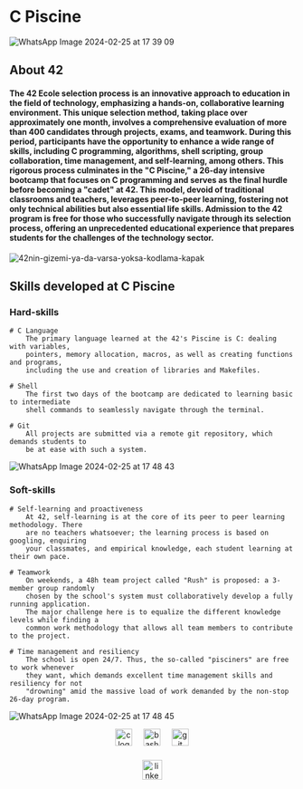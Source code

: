 # C Piscine
![WhatsApp Image 2024-02-25 at 17 39 09](https://github.com/Yixnova/42_Piscine/assets/125765283/a22ef75e-c660-4d10-a2e7-06fe2f0c7349)
## About 42

#### The 42 Ecole selection process is an innovative approach to education in the field of technology, emphasizing a hands-on, collaborative learning environment. This unique selection method, taking place over approximately one month, involves a comprehensive evaluation of more than 400 candidates through projects, exams, and teamwork. During this period, participants have the opportunity to enhance a wide range of skills, including C programming, algorithms, shell scripting, group collaboration, time management, and self-learning, among others. This rigorous process culminates in the "C Piscine," a 26-day intensive bootcamp that focuses on C programming and serves as the final hurdle before becoming a "cadet" at 42. This model, devoid of traditional classrooms and teachers, leverages peer-to-peer learning, fostering not only technical abilities but also essential life skills. Admission to the 42 program is free for those who successfully navigate through its selection process, offering an unprecedented educational experience that prepares students for the challenges of the technology sector.

![42nin-gizemi-ya-da-varsa-yoksa-kodlama-kapak](https://github.com/Yixnova/42_Piscine/assets/125765283/897a53bd-5655-4c9a-bef1-d82dcc1028c6)


## Skills developed at C Piscine

### Hard-skills
	# C Language
		The primary language learned at the 42's Piscine is C: dealing with variables,
		pointers, memory allocation, macros, as well as creating functions and programs,
		including the use and creation of libraries and Makefiles.

	# Shell
		The first two days of the bootcamp are dedicated to learning basic to intermediate
		shell commands to seamlessly navigate through the terminal.

	# Git
		All projects are submitted via a remote git repository, which demands students to
		be at ease with such a system.
  
![WhatsApp Image 2024-02-25 at 17 48 43](https://github.com/Yixnova/42_Piscine/assets/125765283/f73ed946-7a5f-4c55-9d56-72cefd66d8fa)

### Soft-skills
	# Self-learning and proactiveness
		At 42, self-learning is at the core of its peer to peer learning methodology. There
		are no teachers whatsoever; the learning process is based on googling, enquiring
		your classmates, and empirical knowledge, each student learning at their own pace.

	# Teamwork
		On weekends, a 48h team project called "Rush" is proposed: a 3-member group randomly
		chosen by the school's system must collaboratively develop a fully running application.
		The major challenge here is to equalize the different knowledge levels while finding a
		common work methodology that allows all team members to contribute to the project.

	# Time management and resiliency
		The school is open 24/7. Thus, the so-called "pisciners" are free to work whenever
		they want, which demands excellent time management skills and resiliency for not
		"drowning" amid the massive load of work demanded by the non-stop 26-day program.
  
  ![WhatsApp Image 2024-02-25 at 17 48 45](https://github.com/Yixnova/42_Piscine/assets/125765283/ef97fd04-0658-489a-9b72-796356ddf47b)

  <div align="center">
  <img src="https://cdn.jsdelivr.net/gh/devicons/devicon/icons/c/c-original.svg" height="30" alt="c logo"  />
  <img width="12" />
  <img src="https://cdn.jsdelivr.net/gh/devicons/devicon/icons/bash/bash-original.svg" height="30" alt="bash logo"  />
  <img width="12" />
  <img src="https://cdn.jsdelivr.net/gh/devicons/devicon/icons/git/git-original.svg" height="30" alt="git logo"  />
</div>

###

<div align="center">
  <a href="https://www.linkedin.com/in/yi%C4%9Fit-%C5%9Fahin/" target="_blank">
    <img src="https://img.shields.io/static/v1?message=LinkedIn&logo=linkedin&label=&color=0077B5&logoColor=white&labelColor=&style=for-the-badge" height="35" alt="linkedin logo"  />
  </a>
</div>

###

